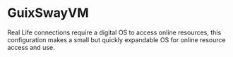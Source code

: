 # GuixSwayVM
Real Life connections require a digital OS to access online resources, this configuration makes a small but quickly expandable OS for online resource access and use. 
